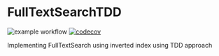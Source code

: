 # FullTextSearchTDD

![example workflow](https://github.com/github/docs/actions/workflows/buildPipeline.yml/badge.svg)
[![codecov](https://codecov.io/gh/HamedSY/FullTextSearchTDD/branch/master/graph/badge.svg?token=0JI52BSVWD)](https://codecov.io/gh/HamedSY/FullTextSearchTDD)


Implementing FullTextSearch using inverted index using TDD approach 
